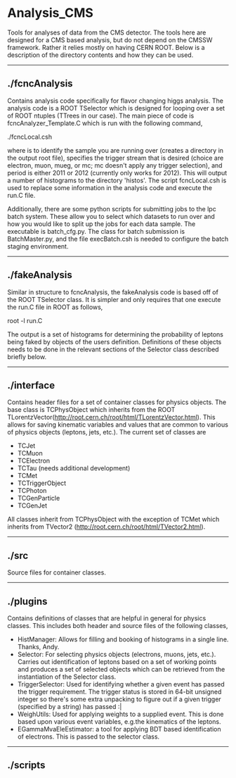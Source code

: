 Analysis_CMS
============

Tools for analyses of data from the CMS detector.  The tools here are designed for a CMS based analysis, but do not depend on the CMSSW framework.  Rather it relies mostly on having CERN ROOT.  Below is a description of the directory contents and how they can be used.

--------------
./fcncAnalysis
--------------

Contains analysis code specifically for flavor changing higgs analysis.  The analysis code is a ROOT TSelector which is designed for looping over a set of ROOT ntuples (TTrees in our case).  The main piece of code is fcncAnalyzer_Template.C which is run with the following command,

./fcncLocal.csh <suffix> <selection> <period>

where <suffix> is to identify the sample you are running over (creates a directory in the output root file), <selection> specifies the trigger stream that is desired (choice are electron, muon, mueg, or mc; mc doesn't apply any trigger selection), and period is either 2011 or 2012 (currently only works for 2012).  This will output a number of histograms to the directory 'histos'.  The script fcncLocal.csh is used to replace some information in the analysis code and execute the run.C file.

Additionally, there are some python scripts for submitting jobs to the lpc batch system.  These allow you to select which datasets to run over and how you would like to split up the jobs for each data sample.  The executable is batch_cfg.py.  The class for batch submission is BatchMaster.py, and the file execBatch.csh is needed to configure the batch staging environment.

--------------
./fakeAnalysis
--------------

Similar in structure to fcncAnalysis, the fakeAnalysis code is based off of the ROOT TSelector class.  It is simpler and only requires that one execute the run.C file in ROOT as follows,

root -l run.C

The output is a set of histograms for determining the probability of leptons being faked by objects of the users definition.  Definitions of these objects needs to be done in the relevant sections of the Selector class described briefly below.

-----------
./interface
-----------

Contains header files for a set of container classes for physics objects.  The base class is TCPhysObject which inherits from the ROOT TLorentzVector(http://root.cern.ch/root/html/TLorentzVector.html).  This allows for saving kinematic variables and values that are common to various of physics objects (leptons, jets, etc.).  The current set of classes are

- TCJet
- TCMuon
- TCElectron
- TCTau (needs additional development)
- TCMet
- TCTriggerObject
- TCPhoton
- TCGenParticle
- TCGenJet

All classes inherit from TCPhysObject with the exception of TCMet which inherits from TVector2 (http://root.cern.ch/root/html/TVector2.html).  


-----
./src
-----

Source files for container classes.

---------
./plugins
---------

Contains definitions of classes that are helpful in general for physics classes.  This includes both header and source files of the following classes,

- HistManager: Allows for filling and booking of histograms in a single line.  Thanks, Andy.
- Selector: For selecting physics objects (electrons, muons, jets, etc.).  Carries out identification of leptons based on a set of working points and produces a set of selected objects which can be retrieved from the instantiation of the Selector class.
- TriggerSelector: Used for identifying whether a given event has passed the trigger requirement.  The trigger status is stored in 64-bit unsigned integer so there's some extra unpacking to figure out if a given trigger (specified by a string) has passed :|
- WeighUtils: Used for applying weights to a supplied event.  This is done based upon various event variables, e.g.the kinematics of the leptons.
- EGammaMvaEleEstimator: a tool for applying BDT based identification of electrons.  This is passed to the selector class.

---------
./scripts
---------

